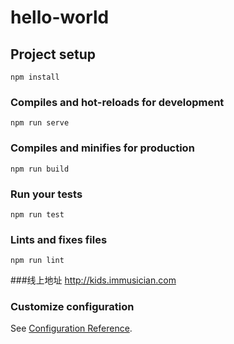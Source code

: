 # hello-world

## Project setup
```
npm install
```

### Compiles and hot-reloads for development
```
npm run serve
```

### Compiles and minifies for production
```
npm run build
```

### Run your tests
```
npm run test
```

### Lints and fixes files
```
npm run lint
```
###线上地址
http://kids.immusician.com


### Customize configuration
See [Configuration Reference](https://cli.vuejs.org/config/).

